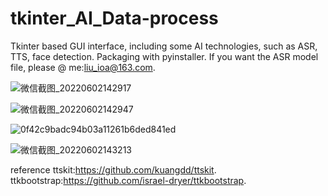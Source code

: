 # tkinter_AI_Data-process
Tkinter based GUI interface, including some AI technologies, such as ASR, TTS, face detection.
Packaging with pyinstaller.
If you want the ASR model file, please @ me:liu_ioa@163.com.

![微信截图_20220602142917](https://user-images.githubusercontent.com/37141191/171685611-f5fd7fc8-3563-457f-a07a-bf3593b6d8d3.png)

![微信截图_20220602142947](https://user-images.githubusercontent.com/37141191/171685629-cf0fbbbd-2a31-4e24-ad67-b1e29001e6ec.png)

![0f42c9badc94b03a11261b6ded841ed](https://user-images.githubusercontent.com/37141191/171685660-d23c27bf-e069-42d9-a726-dc49a7f58f73.jpg)


![微信截图_20220602143213](https://user-images.githubusercontent.com/37141191/171685631-a7079b97-6962-40a6-810a-dd22d53c76b3.png)

reference
ttskit:https://github.com/kuangdd/ttskit.
ttkbootstrap:https://github.com/israel-dryer/ttkbootstrap.
